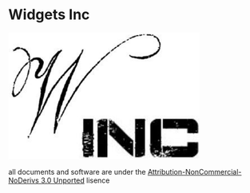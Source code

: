 # Widgets Inc
![Widgets Inc](./img/w2.png)

all documents and software are under the [Attribution-NonCommercial-NoDerivs 3.0 Unported](https://creativecommons.org/licenses/by-nc-nd/3.0/) lisence